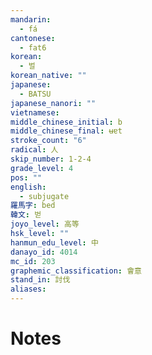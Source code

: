 ```yaml
---
mandarin:
  - fá
cantonese:
  - fat6
korean:
  - 벌
korean_native: ""
japanese:
  - BATSU
japanese_nanori: ""
vietnamese:
middle_chinese_initial: b
middle_chinese_final: ʉɐt
stroke_count: "6"
radical: 人
skip_number: 1-2-4
grade_level: 4
pos: ""
english:
  - subjugate
羅馬字: bed
韓文: 벋
joyo_level: 高等
hsk_level: ""
hanmun_edu_level: 中
danayo_id: 4014
mc_id: 203
graphemic_classification: 會意
stand_in: 討伐
aliases:
---
```


# Notes
